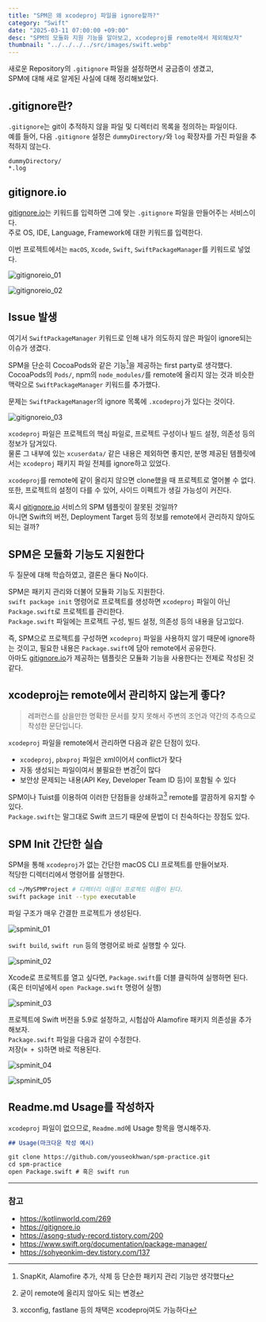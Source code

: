 ```yaml
---
title: "SPM은 왜 xcodeproj 파일을 ignore할까?"
category: "Swift"
date: "2025-03-11 07:00:00 +09:00"
desc: "SPM의 모듈화 지원 기능을 알아보고, xcodeproj를 remote에서 제외해보자"
thumbnail: "../../../../src/images/swift.webp"
---
```


새로운 Repository의 `.gitignore` 파일을 설정하면서 궁금증이 생겼고,<br>
SPM에 대해 새로 알게된 사실에 대해 정리해보았다.

## .gitignore란?

`.gitignore`는 git이 추적하지 않을 파일 및 디렉터리 목록을 정의하는 파일이다.<br>
예를 들어, 다음 `.gitignore` 설정은 `dummyDirectory/`와 `log` 확장자를 가진 파일을 추적하지 않는다.

```
dummyDirectory/
*.log
```

## gitignore.io

[gitignore.io](https://gitignore.io)는 키워드를 입력하면 그에 맞는 `.gitignore` 파일을 만들어주는 서비스이다.<br>
주로 OS, IDE, Language, Framework에 대한 키워드를 입력한다.

이번 프로젝트에서는 `macOS`, `Xcode`, `Swift`, `SwiftPackageManager`를 키워드로 넣었다.

![gitignoreio_01](gitignoreio_01.png)

![gitignoreio_02](gitignoreio_02.png)

## Issue 발생

여기서 `SwiftPackageManager` 키워드로 인해 내가 의도하지 않은 파일이 ignore되는 이슈가 생겼다.

SPM을 단순히 CocoaPods와 같은 기능[^1]을 제공하는 first party로 생각했다.<br>
CocoaPods의 `Pods/`, npm의 `node_modules/`를 remote에 올리지 않는 것과 비슷한 맥락으로 `SwiftPackageManager` 키워드를 추가했다.

문제는 `SwiftPackageManager`의 ignore 목록에 `.xcodeproj`가 있다는 것이다.

![gitignoreio_03](gitignoreio_03.png)

`xcodeproj` 파일은 프로젝트의 핵심 파일로, 프로젝트 구성이나 빌드 설정, 의존성 등의 정보가 담겨있다.<br>
물론 그 내부에 있는 `xcuserdata/` 같은 내용은 제외하면 좋지만, 분명 제공된 템플릿에서는 `xcodeproj` 패키지 파일 전체를 ignore하고 있었다.

`xcodeproj`를 remote에 같이 올리지 않으면 clone했을 때 프로젝트로 열어볼 수 없다.<br>
또한, 프로젝트의 설정이 다를 수 있어, 사이드 이펙트가 생길 가능성이 커진다.

혹시 [gitignore.io](https://gitignore.io) 서비스의 SPM 템플릿이 잘못된 것일까?<br>
아니면 Swift의 버전, Deployment Target 등의 정보를 remote에서 관리하지 않아도 되는 걸까?

## SPM은 모듈화 기능도 지원한다

두 질문에 대해 학습하였고, 결론은 둘다 No이다.

SPM은 패키지 관리와 더불어 모듈화 기능도 지원한다.<br>
`swift package init` 명령어로 프로젝트를 생성하면 `xcodeproj` 파일이 아닌 `Package.swift`로 프로젝트를 관리한다.<br>
`Package.swift` 파일에는 프로젝트 구성, 빌드 설정, 의존성 등의 내용을 담고있다.

즉, SPM으로 프로젝트를 구성하면 `xcodeproj` 파일을 사용하지 않기 때문에 ignore하는 것이고, 필요한 내용은 `Package.swift`에 담아 remote에서 공유한다.<br>
아마도 [gitignore.io](https://gitignore.io)가 제공하는 템플릿은 모듈화 기능을 사용한다는 전제로 작성된 것 같다.

## xcodeproj는 remote에서 관리하지 않는게 좋다?

> 레퍼런스를 삼을만한 명확한 문서를 찾지 못해서 주변의 조언과 약간의 추측으로 작성한 문단입니다.

`xcodeproj` 파일을 remote에서 관리하면 다음과 같은 단점이 있다.

* `xcodeproj`, `pbxproj` 파일은 xml이어서 conflict가 잦다
* 자동 생성되는 파일이여서 불필요한 변경[^2]이 많다
* 보안상 문제되는 내용(API Key, Developer Team ID 등)이 포함될 수 있다

SPM이나 Tuist를 이용하여 이러한 단점들을 상쇄하고[^3] remote를 깔끔하게 유지할 수 있다.<br>
`Package.swift`는 말그대로 Swift 코드기 때문에 문법이 더 친숙하다는 장점도 있다.

## SPM Init 간단한 실습

SPM을 통해 `xcodeproj`가 없는 간단한 macOS CLI 프로젝트를 만들어보자.<br>
적당한 디렉터리에서 명령어를 실행한다.

```bash
cd ~/MySPMProject # 디렉터리 이름이 프로젝트 이름이 된다.
swift package init --type executable
```

파일 구조가 매우 간결한 프로젝트가 생성된다.

![spminit_01](spminit_01.png)

`swift build`, `swift run` 등의 명령어로 바로 실행할 수 있다.

![spminit_02](spminit_02.png)

Xcode로 프로젝트를 열고 싶다면, `Package.swift`를 더블 클릭하여 실행하면 된다.<br>
(혹은 터미널에서 `open Package.swift` 명령어 실행)

![spminit_03](spminit_03.png)

프로젝트에 Swift 버전을 5.9로 설정하고, 시험삼아 Alamofire 패키지 의존성을 추가해보자.<br>
`Package.swift` 파일을 다음과 같이 수정한다.<br>
저장(`⌘ + S`)하면 바로 적용된다.

![spminit_04](spminit_04.png)

![spminit_05](spminit_05.png)

## Readme.md Usage를 작성하자

`xcodeproj` 파일이 없으므로, `Readme.md`에 Usage 항목을 명시해주자.

```markdown
## Usage(마크다운 작성 예시)

git clone https://github.com/youseokhwan/spm-practice.git
cd spm-practice
open Package.swift # 혹은 swift run
```

---

### 참고

- https://kotlinworld.com/269
- https://gitignore.io
- https://asong-study-record.tistory.com/200
- https://www.swift.org/documentation/package-manager/
- https://sohyeonkim-dev.tistory.com/137

[^1]: SnapKit, Alamofire 추가, 삭제 등 단순한 패키지 관리 기능만 생각했다
[^2]: 굳이 remote에 올리지 않아도 되는 변경
[^3]: xcconfig, fastlane 등의 채택은 xcodeproj여도 가능하다